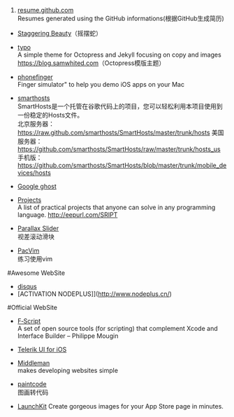 1. [resume.github.com](https://github.com/resume/resume.github.com)  
  Resumes generated using the GitHub informations(根据GitHub生成简历)

* [Staggering Beauty](http://www.staggeringbeauty.com)（摇摆蛇）

* [typo](https://github.com/samwhited/typo)  
  A simple theme for Octopress and Jekyll focusing on copy and images <https://blog.samwhited.com>（Octopress模版主题）

* [phonefinger](https://github.com/dangrover/phonefinger)  
  Finger simulator" to help you demo iOS apps on your Mac

* [smarthosts](https://github.com/smarthosts/smarthosts)  
  SmartHosts是一个托管在谷歌代码上的项目，您可以轻松利用本项目使用到一份稳定的Hosts文件。                  
北京服务器：<https://raw.github.com/smarthosts/SmartHosts/master/trunk/hosts>
美国服务器：<https://github.com/smarthosts/SmartHosts/raw/master/trunk/hosts_us>
手机版：<https://github.com/smarthosts/SmartHosts/blob/master/trunk/mobile_devices/hosts>

* [Google ghost](https://github.com/greatfire/wiki)

* [Projects](https://github.com/karan/Projects)  
  A list of practical projects that anyone can solve in any programming language. 
<http://eepurl.com/SRIPT>
  
  
* [Parallax Slider](http://dreamsky.github.io/main/blog/parallax-slider/)  
视差滚动滑块

* [PacVim](https://github.com/jmoon018/PacVim)  
练习使用vim  

#Awesome WebSite  
* [disqus](http://disqus.com)    
* [ACTIVATION NODEPLUS]](http://www.nodeplus.cn/)

#Official WebSite  
  
* [F‑Script](http://www.fscript.org)  
  A set of open source tools (for scripting) that complement Xcode and Interface Builder – Philippe Mougin  
  
* [Telerik UI for iOS](http://www.telerik.com/ios-ui)  
  
* [Middleman](http://middlemanapp.com)  
  makes developing websites simple  
  
* [paintcode](http://www.paintcodeapp.com/)  
图画转代码
* [LaunchKit](https://launchkit.io/screenshots?ref=idw&utm_campaign=iOS%2BDev%2BWeekly&utm_medium=email&utm_source=iOS_Dev_Weekly_Issue_205)
Create gorgeous images for your App Store page in minutes.
